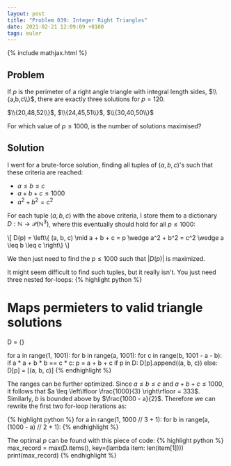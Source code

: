 ```yaml
---
layout: post
title: "Problem 039: Integer Right Triangles"
date: 2021-02-21 12:09:09 +0100
tags: euler
---
```

{% include mathjax.html %}
## Problem
If $p$ is the perimeter of a right angle triangle with integral length sides, $\\{a,b,c\\}$, there are exactly three solutions for $p = 120$.

$\\{20,48,52\\}$, $\\{24,45,51\\}$, $\\{30,40,50\\}$

For which value of $p \leq 1000$, is the number of solutions maximised?

## Solution
I went for a brute-force solution, finding all tuples of $(a, b, c)$'s such that these criteria are reached:
* $a \leq b \leq c$
* $a + b + c \leq 1000$
* $a^2 + b^2 = c^2$

For each tuple $(a, b, c)$ with the above criteria, I store them to a dictionary $D: \mathbb{N} \to \mathcal{P}\left(\mathbb{N}^3\right)$, where this eventually should hold for all $p \leq 1000$:

\\\[ D(p) = \left\\{ (a, b, c) \mid a + b + c = p \wedge a^2 + b^2 = c^2 \wedge a \leq b \leq c \right\\} \\\]

We then just need to find the $p \leq 1000$ such that $\left\lvert D(p) \right\rvert$ is maximized.

It might seem difficult to find such tuples, but it really isn't. You just need three nested for-loops:
{% highlight python %}
# Maps permieters to valid triangle solutions
D = {}

for a in range(1, 1001):
    for b in range(a, 1001):
        for c in range(b, 1001 - a - b):
            if a * a + b * b == c * c:
                p = a + b + c
                if p in D:
                    D[p].append((a, b, c))
                else:
                    D[p] = [(a, b, c)]
{% endhighlight %}

The ranges can be further optimized. Since $a \leq b \leq c$ and $a + b + c \leq 1000$, it follows that $a \leq \left\lfloor \frac{1000}{3} \right\rfloor = 333$. Similarly, $b$ is bounded above by $\frac{1000 - a}{2}$. Therefore we can rewrite the first two for-loop iterations as:

{% highlight python %}
for a in range(1, 1000 // 3 + 1):
    for b in range(a, (1000 - a) // 2 + 1):
{% endhighlight %}

The optimal $p$ can be found with this piece of code:
{% highlight python %}
max_record = max(D.items(), key=(lambda item: len(item[1])))
print(max_record)
{% endhighlight %}